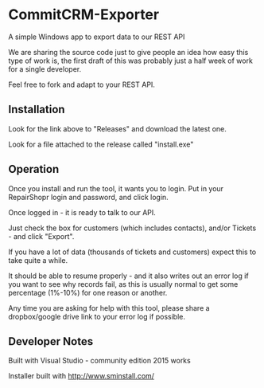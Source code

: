 # CommitCRM-Exporter
A simple Windows app to export data to our REST API

We are sharing the source code just to give people an idea how easy this type of work is, the first draft of this was probably just a half week of work for a single developer.

Feel free to fork and adapt to your REST API.

## Installation

Look for the link above to "Releases" and download the latest one.

Look for a file attached to the release called "install.exe"

## Operation

Once you install and run the tool, it wants you to login. Put in your RepairShopr login and password, and click login. 

Once logged in - it is ready to talk to our API.

Just check the box for customers (which includes contacts), and/or Tickets - and click "Export".

If you have a lot of data (thousands of tickets and customers) expect this to take quite a while.

It should be able to resume properly - and it also writes out an error log if you want to see why records fail, as this is usually normal to get some percentage (1%-10%) for one reason or another.

Any time you are asking for help with this tool, please share a dropbox/google drive link to your error log if possible.

## Developer Notes

Built with Visual Studio - community edition 2015 works

Installer built with http://www.sminstall.com/
